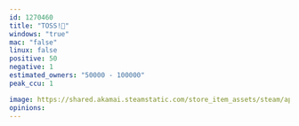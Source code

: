 ```yaml
---
id: 1270460
title: "TOSS!🍌"
windows: "true"
mac: "false"
linux: false
positive: 50
negative: 1
estimated_owners: "50000 - 100000"
peak_ccu: 1

image: https://shared.akamai.steamstatic.com/store_item_assets/steam/apps/1270460/header.jpg?t=1725461841
opinions:
---
```

